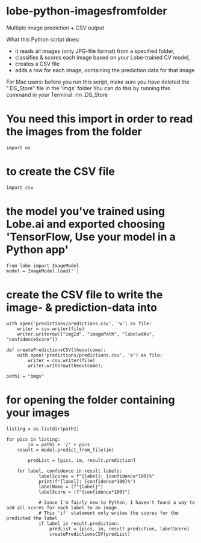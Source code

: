 # lobe-python-imagesfromfolder
Multiple image prediction + CSV output

What this Python script does:
 - it reads all images (only JPG-file format) from a specified folder, 
 - classifies & scores each image based on your Lobe-trained CV model, 
 - creates a CSV file 
 - adds a row for each image, containing the prediction data for that image

For Mac users: before you run this script,
make sure you have deleted the ".DS_Store" file in the 'imgs' folder
You can do this by running this command in your Terminal: rm .DS_Store

# You need this import in order to read the images from the folder
	import os 

# to create the CSV file
	import csv 

# the model you've trained using Lobe.ai and exported choosing 'TensorFlow, Use your model in a Python app'
	from lobe import ImageModel 
	model = ImageModel.load('')

# create the CSV file to write the image- & prediction-data into
	with open('predictions/predictions.csv', 'w') as file:
		writer = csv.writer(file)
		writer.writerow(["imgId", "imagePath", "labeledAs", "confidenceScore"])

	def createPredictionsCSV(theoutcome):
		with open('predictions/predictions.csv', 'a') as file:
			writer = csv.writer(file)
			writer.writerow(theoutcome);
	
	path1 = "imgs"   

# for opening the folder containing your images
	listing = os.listdir(path1)  

	for pics in listing:
    		im = path1 + '/' + pics
   		result = model.predict_from_file(im)

    		predList = [pics, im, result.prediction]

   		for label, confidence in result.labels:
    			labelScores = f"{label}: {confidence*100}%"
    			print(f"{label}: {confidence*100}%")
    			labelName = (f"{label}")
    			labelScore = (f"{confidence*100}")

    			# Since I'm fairly new to Python, I haven't found a way to add all scores for each label to an image.
    			# This 'if' statement only writes the scores for the predicted the label 
    			if label is result.prediction:
    				predList = [pics, im, result.prediction, labelScore]
    				createPredictionsCSV(predList)

